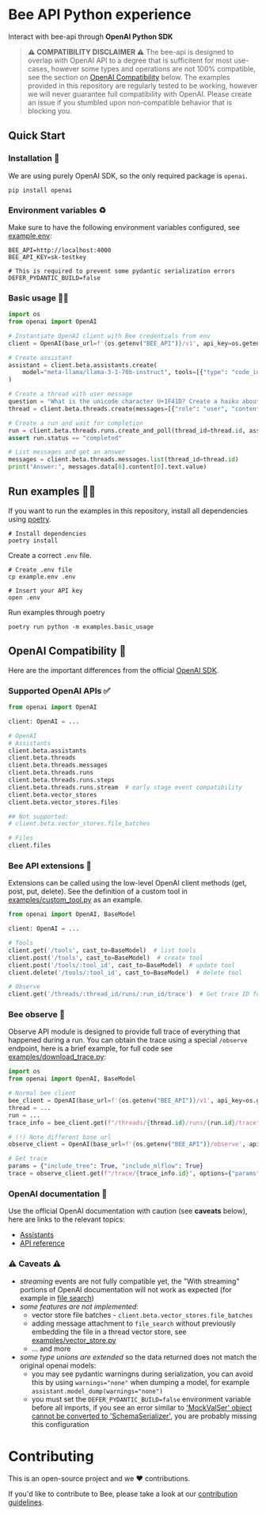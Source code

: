 # Bee API Python experience

Interact with bee-api through **OpenAI Python SDK**

> **⚠️ COMPATIBILITY DISCLAIMER ⚠️**
> The bee-api is designed to overlap with OpenAI API
> to a degree that is sufficitent for most use-cases, however some types and operations are not 100%
> compatible, see the section on [OpenAI Compatibility](#openai-compatibility-) below. The examples provided in this
> repository are regularly tested to be working, however we will never guarantee full compatibility with OpenAI.
> Please create an issue if you stumbled upon non-compatible behavior that is blocking you.

## Quick Start

### Installation 🔧

We are using purely OpenAI SDK, so the only required package is `openai`.

```shell
pip install openai
```

### Environment variables ♻️

Make sure to have the following environment variables configured,
see [example.env](example.env):

```
BEE_API=http://localhost:4000
BEE_API_KEY=sk-testkey

# This is required to prevent some pydantic serialization errors
DEFER_PYDANTIC_BUILD=false
```

### Basic usage 🧑‍💻

```python
import os
from openai import OpenAI

# Instantiate OpenAI client with Bee credentials from env
client = OpenAI(base_url=f'{os.getenv("BEE_API")}/v1', api_key=os.getenv("BEE_API_KEY"))

# Create assistant
assistant = client.beta.assistants.create(
    model="meta-llama/llama-3-1-70b-instruct", tools=[{"type": "code_interpreter"}]
)

# Create a thread with user message
question = "What is the unicode character U+1F41D? Create a haiku about it."
thread = client.beta.threads.create(messages=[{"role": "user", "content": question}])

# Create a run and wait for completion
run = client.beta.threads.runs.create_and_poll(thread_id=thread.id, assistant_id=assistant.id)
assert run.status == "completed"

# List messages and get an answer
messages = client.beta.threads.messages.list(thread_id=thread.id)
print("Answer:", messages.data[0].content[0].text.value)
```

## Run examples 🏃‍♀️

If you want to run the examples in this repository, install all dependencies
using [poetry](https://python-poetry.org/).

```shell
# Install dependencies
poetry install
```

Create a correct `.env` file.

```shell
# Create .env file
cp example.env .env

# Insert your API key
open .env
```

Run examples through poetry

```shell
poetry run python -m examples.basic_usage
```

## OpenAI Compatibility 🧭
Here are the important differences from the official [OpenAI SDK](https://github.com/openai/openai-python).

### Supported OpenAI APIs ✅

```python
from openai import OpenAI

client: OpenAI = ...

# OpenAI
# Assistants
client.beta.assistants
client.beta.threads
client.beta.threads.messages
client.beta.threads.runs
client.beta.threads.runs.steps
client.beta.threads.runs.stream  # early stage event compatibility
client.beta.vector_stores
client.beta.vector_stores.files

## Not supported:
# client.beta.vector_stores.file_batches

# Files
client.files
```

### Bee API extensions 🐝

Extensions can be called using the low-level OpenAI client methods (get, post, put, delete). See the
definition of a custom tool in [examples/custom_tool.py](examples/custom_tool.py) as an example.

```python
from openai import OpenAI, BaseModel

client: OpenAI = ...

# Tools
client.get('/tools', cast_to=BaseModel)  # list tools
client.post('/tools', cast_to=BaseModel)  # create tool
client.post('/tools/:tool_id', cast_to=BaseModel)  # update tool
client.delete('/tools/:tool_id', cast_to=BaseModel)  # delete tool

# Observe
client.get('/threads/:thread_id/runs/:run_id/trace')  # Get trace ID for a run
```

### Bee observe 🎥

Observe API module is designed to provide full trace of everything that happened during a run.
You can obtain the trace using a special `/observe` endpoint, here is a brief example, for full code
see [examples/download_trace.py](examples/download_trace.py):

```python
import os
from openai import OpenAI, BaseModel

# Normal bee client
bee_client = OpenAI(base_url=f'{os.getenv("BEE_API")}/v1', api_key=os.getenv("BEE_API_KEY"))
thread = ...
run = ...
trace_info = bee_client.get(f"/threads/{thread.id}/runs/{run.id}/trace", cast_to=BaseModel)

# (!) Note different base_url
observe_client = OpenAI(base_url=f'{os.getenv("BEE_API")}/observe', api_key=os.getenv("BEE_API_KEY"))

# Get trace
params = {"include_tree": True, "include_mlflow": True}
trace = observe_client.get(f"/trace/{trace_info.id}", options={"params": params}, cast_to=BaseModel)
```

### OpenAI documentation 📄

Use the official OpenAI documentation with caution (see **caveats** below), here are links to the relevant topics:

- [Assistants](https://platform.openai.com/docs/assistants/overview)
- [API reference](https://platform.openai.com/docs/api-reference/assistants)

### ⚠️ Caveats ⚠️

- *streaming* events are not fully compatible yet, the "With streaming" portions of OpenAI documentation will not work
  as expected (for example in
  [file search](https://platform.openai.com/docs/assistants/tools/file-search/step-5-create-a-run-and-check-the-output))
- *some features are not implemented*:
    - vector store file batches - `client.beta.vector_stores.file_batches`
    - adding message attachment to `file_search` without previously embedding the file in a thread vector store,
      see [examples/vector_store.py](examples/vector_store.py)
    - ... and more
- *some type unions are extended* so the data returned does not match the original openai models:
    - you may see pydantic warningns during serialization, you can avoid this by using `warnings="none"` when dumping a
      model, for example `assistant.model_dump(warnings="none")`
    - you must set the `DEFER_PYDANTIC_BUILD=false` environment variable before all imports, if you see an error similar
      to ['MockValSer' object cannot be converted to 'SchemaSerializer'](https://github.com/pydantic/pydantic/discussions/7710),
      you are probably missing this configuration

# Contributing
This is an open-source project and we ❤️ contributions.

If you'd like to contribute to Bee, please take a look at our [contribution guidelines](./CONTRIBUTING.md).
